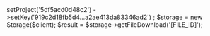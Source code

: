 <?php

use Appwrite\Client;
use Appwrite\Services\Storage;

$client = new Client();

$client
    ->setProject('5df5acd0d48c2')
    ->setKey('919c2d18fb5d4...a2ae413da83346ad2')
;

$storage = new Storage($client);

$result = $storage->getFileDownload('[FILE_ID]');